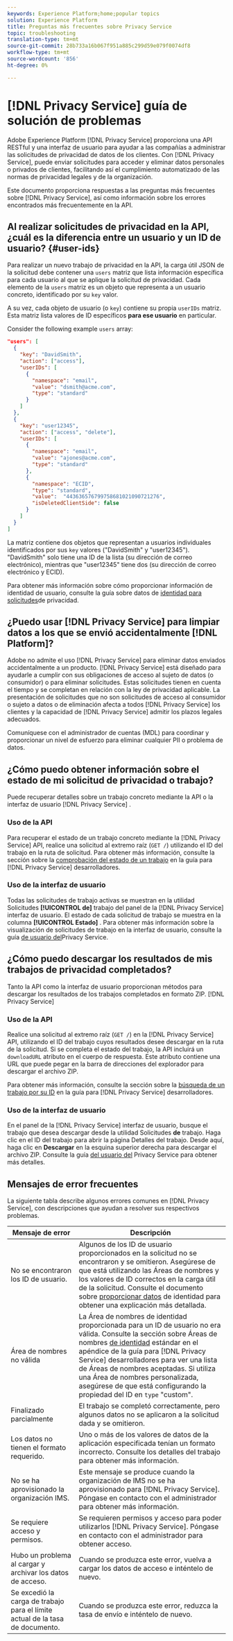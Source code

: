 ```yaml
---
keywords: Experience Platform;home;popular topics
solution: Experience Platform
title: Preguntas más frecuentes sobre Privacy Service
topic: troubleshooting
translation-type: tm+mt
source-git-commit: 28b733a16b067f951a885c299d59e079f0074df8
workflow-type: tm+mt
source-wordcount: '856'
ht-degree: 0%

---
```



# [!DNL Privacy Service] guía de solución de problemas

Adobe Experience Platform [!DNL Privacy Service] proporciona una API RESTful y una interfaz de usuario para ayudar a las compañías a administrar las solicitudes de privacidad de datos de los clientes. Con [!DNL Privacy Service], puede enviar solicitudes para acceder y eliminar datos personales o privados de clientes, facilitando así el cumplimiento automatizado de las normas de privacidad legales y de la organización.

Este documento proporciona respuestas a las preguntas más frecuentes sobre [!DNL Privacy Service], así como información sobre los errores encontrados más frecuentemente en la API.

## Al realizar solicitudes de privacidad en la API, ¿cuál es la diferencia entre un usuario y un ID de usuario? {#user-ids}

Para realizar un nuevo trabajo de privacidad en la API, la carga útil JSON de la solicitud debe contener una `users` matriz que lista información específica para cada usuario al que se aplique la solicitud de privacidad. Cada elemento de la `users` matriz es un objeto que representa a un usuario concreto, identificado por su `key` valor.

A su vez, cada objeto de usuario (o `key`) contiene su propia `userIDs` matriz. Esta matriz lista valores de ID específicos **para ese usuario** en particular.

Consider the following example `users` array:

```json
"users": [
  {
    "key": "DavidSmith",
    "action": ["access"],
    "userIDs": [
      {
        "namespace": "email",
        "value": "dsmith@acme.com",
        "type": "standard"
      }
    ]
  },
  {
    "key": "user12345",
    "action": ["access", "delete"],
    "userIDs": [
      {
        "namespace": "email",
        "value": "ajones@acme.com",
        "type": "standard"
      },
      {
        "namespace": "ECID",
        "type": "standard",
        "value":  "443636576799758681021090721276",
        "isDeletedClientSide": false
      }
    ]
  }
]
```

La matriz contiene dos objetos que representan a usuarios individuales identificados por sus `key` valores (&quot;DavidSmith&quot; y &quot;user12345&quot;). &quot;DavidSmith&quot; solo tiene una ID de la lista (su dirección de correo electrónico), mientras que &quot;user12345&quot; tiene dos (su dirección de correo electrónico y ECID).

Para obtener más información sobre cómo proporcionar información de identidad de usuario, consulte la guía sobre datos de [identidad para solicitudes](identity-data.md)de privacidad.


## ¿Puedo usar [!DNL Privacy Service] para limpiar datos a los que se envió accidentalmente [!DNL Platform]?

Adobe no admite el uso [!DNL Privacy Service] para eliminar datos enviados accidentalmente a un producto. [!DNL Privacy Service] está diseñado para ayudarle a cumplir con sus obligaciones de acceso al sujeto de datos (o consumidor) o para eliminar solicitudes. Estas solicitudes tienen en cuenta el tiempo y se completan en relación con la ley de privacidad aplicable. La presentación de solicitudes que no son solicitudes de acceso al consumidor o sujeto a datos o de eliminación afecta a todos [!DNL Privacy Service] los clientes y la capacidad de [!DNL Privacy Service] admitir los plazos legales adecuados.

Comuníquese con el administrador de cuentas (MDL) para coordinar y proporcionar un nivel de esfuerzo para eliminar cualquier PII o problema de datos.

## ¿Cómo puedo obtener información sobre el estado de mi solicitud de privacidad o trabajo?

Puede recuperar detalles sobre un trabajo concreto mediante la API o la interfaz de usuario [!DNL Privacy Service] .

### Uso de la API

Para recuperar el estado de un trabajo concreto mediante la [!DNL Privacy Service] API, realice una solicitud al extremo raíz (`GET /`) utilizando el ID del trabajo en la ruta de solicitud. Para obtener más información, consulte la sección sobre la [comprobación del estado de un trabajo](api/privacy-jobs.md#check-the-status-of-a-job) en la guía para [!DNL Privacy Service] desarrolladores.

### Uso de la interfaz de usuario

Todas las solicitudes de trabajo activas se muestran en la utilidad Solicitudes **[!UICONTROL de]** trabajo del panel de la [!DNL Privacy Service] interfaz de usuario. El estado de cada solicitud de trabajo se muestra en la columna **[!UICONTROL Estado]** . Para obtener más información sobre la visualización de solicitudes de trabajo en la interfaz de usuario, consulte la guía [de usuario del](ui/user-guide.md)Privacy Service.

## ¿Cómo puedo descargar los resultados de mis trabajos de privacidad completados?

Tanto la API como la interfaz de usuario proporcionan métodos para descargar los resultados de los trabajos completados en formato ZIP. [!DNL Privacy Service]

### Uso de la API

Realice una solicitud al extremo raíz (`GET /`) en la [!DNL Privacy Service] API, utilizando el ID del trabajo cuyos resultados desee descargar en la ruta de la solicitud. Si se completa el estado del trabajo, la API incluirá un `downloadURL` atributo en el cuerpo de respuesta. Este atributo contiene una URL que puede pegar en la barra de direcciones del explorador para descargar el archivo ZIP.

Para obtener más información, consulte la sección sobre la [búsqueda de un trabajo por su ID](api/privacy-jobs.md#check-the-status-of-a-job) en la guía para [!DNL Privacy Service] desarrolladores.

### Uso de la interfaz de usuario

En el panel de la [!DNL Privacy Service] interfaz de usuario, busque el trabajo que desea descargar desde la utilidad Solicitudes **de** trabajo. Haga clic en el ID del trabajo para abrir la página Detalles del trabajo. Desde aquí, haga clic en **Descargar** en la esquina superior derecha para descargar el archivo ZIP. Consulte la guía [del usuario del](ui/user-guide.md) Privacy Service para obtener más detalles.

## Mensajes de error frecuentes

La siguiente tabla describe algunos errores comunes en [!DNL Privacy Service], con descripciones que ayudan a resolver sus respectivos problemas.

| Mensaje de error | Descripción |
| --- | --- |
| No se encontraron los ID de usuario. | Algunos de los ID de usuario proporcionados en la solicitud no se encontraron y se omitieron. Asegúrese de que está utilizando las Áreas de nombres y los valores de ID correctos en la carga útil de la solicitud. Consulte el documento sobre [proporcionar datos](./identity-data.md) de identidad para obtener una explicación más detallada. |
| Área de nombres no válida | La Área de nombres de identidad proporcionada para un ID de usuario no era válida. Consulte la sección sobre Áreas de nombres [de identidad](./api/appendix.md#standard-namespaces) estándar en el apéndice de la guía para [!DNL Privacy Service] desarrolladores para ver una lista de Áreas de nombres aceptadas. Si utiliza una Área de nombres personalizada, asegúrese de que está configurando la propiedad del ID en `type` &quot;custom&quot;. |
| Finalizado parcialmente | El trabajo se completó correctamente, pero algunos datos no se aplicaron a la solicitud dada y se omitieron. |
| Los datos no tienen el formato requerido. | Uno o más de los valores de datos de la aplicación especificada tenían un formato incorrecto. Consulte los detalles del trabajo para obtener más información. |
| No se ha aprovisionado la organización IMS. | Este mensaje se produce cuando la organización de IMS no se ha aprovisionado para [!DNL Privacy Service]. Póngase en contacto con el administrador para obtener más información. |
| Se requiere acceso y permisos. | Se requieren permisos y acceso para poder utilizarlos [!DNL Privacy Service]. Póngase en contacto con el administrador para obtener acceso. |
| Hubo un problema al cargar y archivar los datos de acceso. | Cuando se produzca este error, vuelva a cargar los datos de acceso e inténtelo de nuevo. |
| Se excedió la carga de trabajo para el límite actual de la tasa de documento. | Cuando se produzca este error, reduzca la tasa de envío e inténtelo de nuevo. |